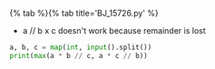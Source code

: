 {% tab %}{% tab title='BJ_15726.py' %}

* a // b x c doesn't work because remainder is lost

```py
a, b, c = map(int, input().split())
print(max(a * b // c, a * c // b))
```
